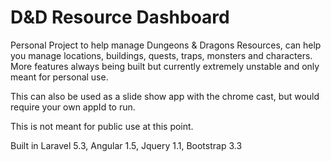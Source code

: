 # D&D Resource Dashboard

Personal Project to help manage Dungeons & Dragons Resources, can help you manage locations, buildings, quests, traps, monsters and characters. More features always being built but currently extremely unstable and only meant for personal use.

This can also be used as a slide show app with the chrome cast, but would require your own appId to run.

This is not meant for public use at this point.

Built in Laravel 5.3, Angular 1.5, Jquery 1.1, Bootstrap 3.3